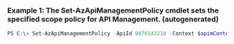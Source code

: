 ### Example 1: The Set-AzApiManagementPolicy cmdlet sets the specified scope policy for API Management. (autogenerated)
```powershell
PS C:\> Set-AzApiManagementPolicy -ApiId 9876543210 -Context $apimContext -PolicyFilePath C:\contoso\policies\tenantpolicy.xml
```

